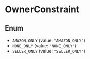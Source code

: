 # OwnerConstraint

## Enum

* `AMAZON_ONLY` (value: `"AMAZON_ONLY"`)
* `NONE_ONLY` (value: `"NONE_ONLY"`)
* `SELLER_ONLY` (value: `"SELLER_ONLY"`)
